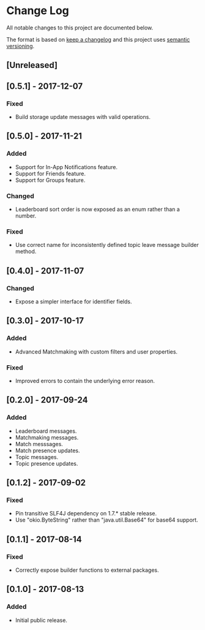 # Change Log

All notable changes to this project are documented below.

The format is based on [keep a changelog](http://keepachangelog.com/) and this project uses [semantic versioning](http://semver.org/).

## [Unreleased]

## [0.5.1] - 2017-12-07
### Fixed
- Build storage update messages with valid operations.

## [0.5.0] - 2017-11-21
### Added
- Support for In-App Notifications feature.
- Support for Friends feature.
- Support for Groups feature.

### Changed
- Leaderboard sort order is now exposed as an enum rather than a number.

### Fixed
- Use correct name for inconsistently defined topic leave message builder method.

## [0.4.0] - 2017-11-07
### Changed
- Expose a simpler interface for identifier fields.

## [0.3.0] - 2017-10-17
### Added
- Advanced Matchmaking with custom filters and user properties.

### Fixed
- Improved errors to contain the underlying error reason.

## [0.2.0] - 2017-09-24
### Added
- Leaderboard messages.
- Matchmaking messages.
- Match messsages.
- Match presence updates.
- Topic messages.
- Topic presence updates.

## [0.1.2] - 2017-09-02
### Fixed
- Pin transitive SLF4J dependency on 1.7.* stable release.
- Use "okio.ByteString" rather than "java.util.Base64" for base64 support.

## [0.1.1] - 2017-08-14
### Fixed
- Correctly expose builder functions to external packages.

## [0.1.0] - 2017-08-13
### Added
- Initial public release.
